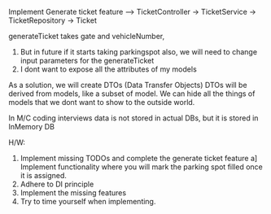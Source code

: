 Implement Generate ticket feature
 --> TicketController -> TicketService -> TicketRepository -> Ticket


generateTicket takes gate and vehicleNumber, 
1. But in future if it starts taking parkingspot also, we will
   need to change input parameters for the generateTicket
2. I dont want to expose all the attributes of my models

As a solution, we will create DTOs (Data Transfer Objects)
DTOs will be derived from models, like a subset of model. We can hide all the things of models that we dont 
want to show to the outside world.


In M/C coding interviews data is not stored in actual DBs, but it is stored in InMemory DB

H/W:
1. Implement missing TODOs and complete the generate ticket feature
   a] Implement functionality where you will mark the parking spot filled once it is assigned.
2. Adhere to DI principle
3. Implement the missing features
4. Try to time yourself when implementing.
